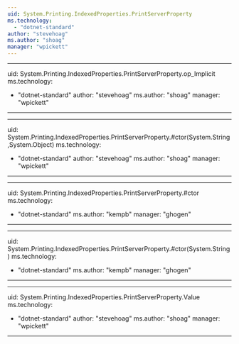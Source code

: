 ```yaml
---
uid: System.Printing.IndexedProperties.PrintServerProperty
ms.technology: 
  - "dotnet-standard"
author: "stevehoag"
ms.author: "shoag"
manager: "wpickett"
---
```


---
uid: System.Printing.IndexedProperties.PrintServerProperty.op_Implicit
ms.technology: 
  - "dotnet-standard"
author: "stevehoag"
ms.author: "shoag"
manager: "wpickett"
---

---
uid: System.Printing.IndexedProperties.PrintServerProperty.#ctor(System.String,System.Object)
ms.technology: 
  - "dotnet-standard"
author: "stevehoag"
ms.author: "shoag"
manager: "wpickett"
---

---
uid: System.Printing.IndexedProperties.PrintServerProperty.#ctor
ms.technology: 
  - "dotnet-standard"
ms.author: "kempb"
manager: "ghogen"
---

---
uid: System.Printing.IndexedProperties.PrintServerProperty.#ctor(System.String)
ms.technology: 
  - "dotnet-standard"
ms.author: "kempb"
manager: "ghogen"
---

---
uid: System.Printing.IndexedProperties.PrintServerProperty.Value
ms.technology: 
  - "dotnet-standard"
author: "stevehoag"
ms.author: "shoag"
manager: "wpickett"
---
